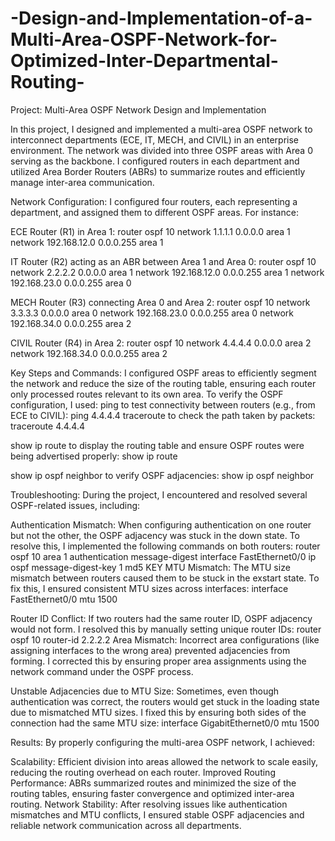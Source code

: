 # -Design-and-Implementation-of-a-Multi-Area-OSPF-Network-for-Optimized-Inter-Departmental-Routing-

Project: Multi-Area OSPF Network Design and Implementation

In this project, I designed and implemented a multi-area OSPF network to interconnect departments (ECE, IT, MECH, and CIVIL) in an enterprise environment. The network was divided into three OSPF areas with Area 0 serving as the backbone. I configured routers in each department and utilized Area Border Routers (ABRs) to summarize routes and efficiently manage inter-area communication.

Network Configuration:
I configured four routers, each representing a department, and assigned them to different OSPF areas. For instance:

ECE Router (R1) in Area 1:
router ospf 10
network 1.1.1.1 0.0.0.0 area 1
network 192.168.12.0 0.0.0.255 area 1

IT Router (R2) acting as an ABR between Area 1 and Area 0:
router ospf 10
network 2.2.2.2 0.0.0.0 area 1
network 192.168.12.0 0.0.0.255 area 1
network 192.168.23.0 0.0.0.255 area 0

MECH Router (R3) connecting Area 0 and Area 2:
router ospf 10
network 3.3.3.3 0.0.0.0 area 0
network 192.168.23.0 0.0.0.255 area 0
network 192.168.34.0 0.0.0.255 area 2


CIVIL Router (R4) in Area 2:
router ospf 10
network 4.4.4.4 0.0.0.0 area 2
network 192.168.34.0 0.0.0.255 area 2

Key Steps and Commands:
I configured OSPF areas to efficiently segment the network and reduce the size of the routing table, ensuring each router only processed routes relevant to its own area.
To verify the OSPF configuration, I used:
ping to test connectivity between routers (e.g., from ECE to CIVIL):
ping 4.4.4.4
traceroute to check the path taken by packets:
traceroute 4.4.4.4


show ip route to display the routing table and ensure OSPF routes were being advertised properly:
show ip route

show ip ospf neighbor to verify OSPF adjacencies:
show ip ospf neighbor


Troubleshooting:
During the project, I encountered and resolved several OSPF-related issues, including:

Authentication Mismatch: When configuring authentication on one router but not the other, the OSPF adjacency was stuck in the down state. To resolve this, I implemented the following commands on both routers:
router ospf 10
area 1 authentication message-digest
interface FastEthernet0/0
ip ospf message-digest-key 1 md5 KEY
MTU Mismatch: The MTU size mismatch between routers caused them to be stuck in the exstart state. To fix this, I ensured consistent MTU sizes across interfaces:
interface FastEthernet0/0
mtu 1500


Router ID Conflict: If two routers had the same router ID, OSPF adjacency would not form. I resolved this by manually setting unique router IDs:
router ospf 10
router-id 2.2.2.2
Area Mismatch: Incorrect area configurations (like assigning interfaces to the wrong area) prevented adjacencies from forming. I corrected this by ensuring proper area assignments using the network command under the OSPF process.

Unstable Adjacencies due to MTU Size: Sometimes, even though authentication was correct, the routers would get stuck in the loading state due to mismatched MTU sizes. I fixed this by ensuring both sides of the connection had the same MTU size:
interface GigabitEthernet0/0
mtu 1500


Results:
By properly configuring the multi-area OSPF network, I achieved:

Scalability: Efficient division into areas allowed the network to scale easily, reducing the routing overhead on each router.
Improved Routing Performance: ABRs summarized routes and minimized the size of the routing tables, ensuring faster convergence and optimized inter-area routing.
Network Stability: After resolving issues like authentication mismatches and MTU conflicts, I ensured stable OSPF adjacencies and reliable network communication across all departments.
